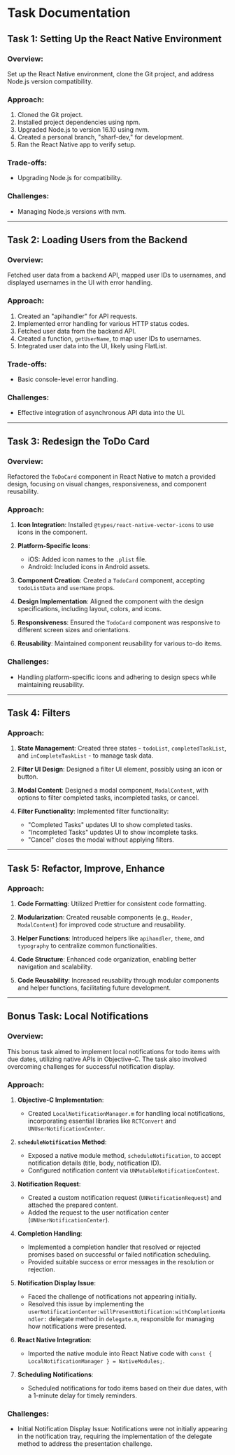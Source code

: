 # Task Documentation

## Task 1: Setting Up the React Native Environment

### Overview:

Set up the React Native environment, clone the Git project, and address Node.js version compatibility.

### Approach:

1. Cloned the Git project.
2. Installed project dependencies using npm.
3. Upgraded Node.js to version 16.10 using nvm.
4. Created a personal branch, "sharf-dev," for development.
5. Ran the React Native app to verify setup.

### Trade-offs:

- Upgrading Node.js for compatibility.

### Challenges:

- Managing Node.js versions with nvm.

---

## Task 2: Loading Users from the Backend

### Overview:

Fetched user data from a backend API, mapped user IDs to usernames, and displayed usernames in the UI with error handling.

### Approach:

1. Created an "apihandler" for API requests.
2. Implemented error handling for various HTTP status codes.
3. Fetched user data from the backend API.
4. Created a function, `getUserName`, to map user IDs to usernames.
5. Integrated user data into the UI, likely using FlatList.

### Trade-offs:

- Basic console-level error handling.

### Challenges:

- Effective integration of asynchronous API data into the UI.

---

## Task 3: Redesign the ToDo Card

### Overview:

Refactored the `ToDoCard` component in React Native to match a provided design, focusing on visual changes, responsiveness, and component reusability.

### Approach:

1. **Icon Integration**: Installed `@types/react-native-vector-icons` to use icons in the component.

2. **Platform-Specific Icons**:

   - iOS: Added icon names to the `.plist` file.
   - Android: Included icons in Android assets.

3. **Component Creation**: Created a `TodoCard` component, accepting `todoListData` and `userName` props.

4. **Design Implementation**: Aligned the component with the design specifications, including layout, colors, and icons.

5. **Responsiveness**: Ensured the `TodoCard` component was responsive to different screen sizes and orientations.

6. **Reusability**: Maintained component reusability for various to-do items.

### Challenges:

- Handling platform-specific icons and adhering to design specs while maintaining reusability.

---

## Task 4: Filters

### Approach:

1. **State Management**: Created three states - `todoList`, `completedTaskList`, and `inCompleteTaskList` - to manage task data.

2. **Filter UI Design**: Designed a filter UI element, possibly using an icon or button.

3. **Modal Content**: Designed a modal component, `ModalContent`, with options to filter completed tasks, incompleted tasks, or cancel.

4. **Filter Functionality**: Implemented filter functionality:
   - "Completed Tasks" updates UI to show completed tasks.
   - "Incompleted Tasks" updates UI to show incomplete tasks.
   - "Cancel" closes the modal without applying filters.

---

## Task 5: Refactor, Improve, Enhance

### Approach:

1. **Code Formatting**: Utilized Prettier for consistent code formatting.

2. **Modularization**: Created reusable components (e.g., `Header`, `ModalContent`) for improved code structure and reusability.

3. **Helper Functions**: Introduced helpers like `apihandler`, `theme`, and `typography` to centralize common functionalities.

4. **Code Structure**: Enhanced code organization, enabling better navigation and scalability.

5. **Code Reusability**: Increased reusability through modular components and helper functions, facilitating future development.

---

## Bonus Task: Local Notifications

### Overview:

This bonus task aimed to implement local notifications for todo items with due dates, utilizing native APIs in Objective-C. The task also involved overcoming challenges for successful notification display.

### Approach:

1. **Objective-C Implementation**:

   - Created `LocalNotificationManager.m` for handling local notifications, incorporating essential libraries like `RCTConvert` and `UNUserNotificationCenter`.

2. **`scheduleNotification` Method**:

   - Exposed a native module method, `scheduleNotification`, to accept notification details (title, body, notification ID).
   - Configured notification content via `UNMutableNotificationContent`.

3. **Notification Request**:

   - Created a custom notification request (`UNNotificationRequest`) and attached the prepared content.
   - Added the request to the user notification center (`UNUserNotificationCenter`).

4. **Completion Handling**:

   - Implemented a completion handler that resolved or rejected promises based on successful or failed notification scheduling.
   - Provided suitable success or error messages in the resolution or rejection.

5. **Notification Display Issue**:

   - Faced the challenge of notifications not appearing initially.
   - Resolved this issue by implementing the `userNotificationCenter:willPresentNotification:withCompletionHandler:` delegate method in `delegate.m`, responsible for managing how notifications were presented.

6. **React Native Integration**:

   - Imported the native module into React Native code with `const { LocalNotificationManager } = NativeModules;`.

7. **Scheduling Notifications**:
   - Scheduled notifications for todo items based on their due dates, with a 1-minute delay for timely reminders.

### Challenges:

- Initial Notification Display Issue: Notifications were not initially appearing in the notification tray, requiring the implementation of the delegate method to address the presentation challenge.
